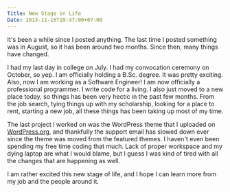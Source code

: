 ```yaml
---
Title: New Stage in Life
Date: 2013-11-16T19:47:00+07:00
---
```


It's been a while since I posted anything. The last time I posted something was in August, so it has been around two months. Since then, many things have changed.

I had my last day in college on July. I had my convocation ceremony on October, so yep. I am officially holding a B.Sc. degree. It was pretty exciting. Also, now I am working as a Software Engineer! I am now officially a professional programmer. I write code for a living. I also just moved to a new place today, so things has been very hectic in the past few months. From the job search, tying things up with my scholarship, looking for a place to rent, starting a new job, all these things has been taking up most of my time.

The last project I worked on was the WordPress theme that I uploaded on [WordPress.org](http://wordpress.org/themes/mog/), and thankfully the support email has slowed down ever since the theme was moved from the featured themes. I haven't even been spending my free time coding that much. Lack of proper workspace and my dying laptop are what I would blame, but I guess I was kind of tired with all the changes that are happening as well.

I am rather excited this new stage of life, and I hope I can learn more from my job and the people around it.
